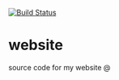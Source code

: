 [![Build Status](https://travis-ci.org/tomasparks/website.svg?branch=master)](https://travis-ci.org/tomasparks/website)
# website
source code for my website @
